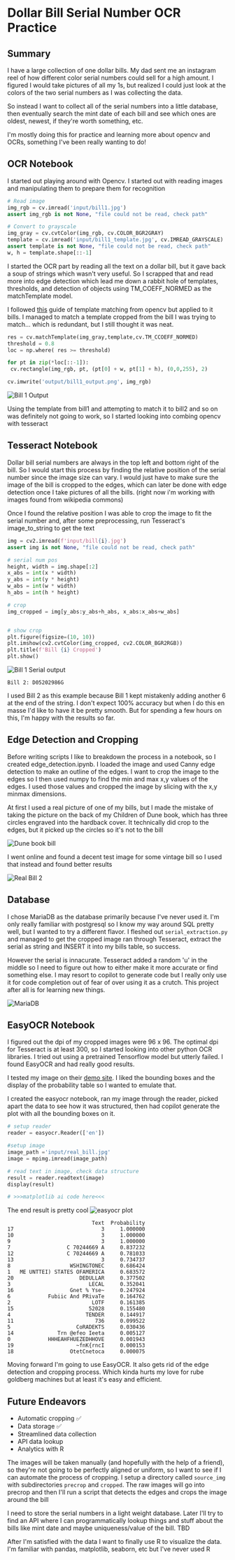 # Dollar Bill Serial Number OCR Practice

## Summary

I have a large collection of one dollar bills. My dad sent me an instagram reel of how different color serial numbers could sell for a high amount. I figured I would take pictures of all my 1s, but realized I could just look at the colors of the two serial numbers as I was collecting the data.

So instead I want to collect all of the serial numbers into a little database, then eventually search the mint date of each bill and see which ones are oldest, newest, if they're worth something, etc.

I'm mostly doing this for practice and learning more about opencv and OCRs, something I've been really wanting to do!

## OCR Notebook

I started out playing around with Opencv. I started out with reading images and manipulating them to prepare them for recognition

```python
# Read image
img_rgb = cv.imread('input/bill1.jpg')
assert img_rgb is not None, "file could not be read, check path"

# Convert to grayscale
img_gray = cv.cvtColor(img_rgb, cv.COLOR_BGR2GRAY)
template = cv.imread('input/bill1_template.jpg', cv.IMREAD_GRAYSCALE)
assert template is not None, "file could not be read, check path"
w, h = template.shape[::-1]
```

I started the OCR part by reading all the text on a dollar bill, but it gave back a soup of strings which wasn't very useful. So I scrapped that and read more into edge detection which lead me down a rabbit hole of templates, thresholds, and detection of objects using TM_COEFF_NORMED as the matchTemplate model.

I followed [this](https://docs.opencv.org/4.x/d4/dc6/tutorial_py_template_matching.html) guide of template matching from opencv but applied to it bills. I managed to match a template cropped from the bill I was trying to match... which is redundant, but I still thought it was neat. 

```python
res = cv.matchTemplate(img_gray,template,cv.TM_CCOEFF_NORMED)
threshold = 0.8
loc = np.where( res >= threshold)

for pt in zip(*loc[::-1]):
 cv.rectangle(img_rgb, pt, (pt[0] + w, pt[1] + h), (0,0,255), 2)

cv.imwrite('output/bill1_output.png', img_rgb)
```
![Bill 1 Output](readme_files/bill1_output.png)

Using the template from bill1 and attempting to match it to bill2 and so on was definitely not going to work, so I started looking into combing opencv with tesseract

## Tesseract Notebook

Dollar bill serial numbers are always in the top left and bottom right of the bill. So I would start this process by finding the relative position of the serial number since the image size can vary. I would just have to make sure the image of the bill is cropped to the edges, which can later be done with edge detection once I take pictures of all the bills. (right now i'm working with images found from wikipedia commons)

Once I found the relative position I was able to crop the image to fit the serial number and, after some preprocessing, run Tesseract's image_to_string to get the text

```python
img = cv2.imread(f'input/bill{i}.jpg')
assert img is not None, "file could not be read, check path"

# serial num pos
height, width = img.shape[:2]
x_abs = int(x * width)
y_abs = int(y * height)
w_abs = int(w * width)
h_abs = int(h * height)

# crop
img_cropped = img[y_abs:y_abs+h_abs, x_abs:x_abs+w_abs]


# show crop
plt.figure(figsize=(10, 10))
plt.imshow(cv2.cvtColor(img_cropped, cv2.COLOR_BGR2RGB))
plt.title(f'Bill {i} Cropped')
plt.show()
```

![Bill 1 Serial output](readme_files/serial_plot.png)

```
Bill 2: D05202986G
```

I used Bill 2 as this example because Bill 1 kept mistakenly adding another 6 at the end of the string. I don't expect 100% accuracy but when I do this en masse I'd like to have it be pretty smooth. But for spending a few hours on this, I'm happy with the results so far.

## Edge Detection and Cropping

Before writing scripts I like to breakdown the process in a notebook, so I created edge_detection.ipynb. I loaded the image and used Canny edge detection to make an outline of the edges. I want to crop the image to the edges so I then used numpy to find the min and max x,y values of the edges. I used those values and cropped the image by slicing with the x,y minmax dimensions.

At first I used a real picture of one of my bills, but I made the mistake of taking the picture on the back of my Children of Dune book, which has three circles engraved into the hardback cover. It technically did crop to the edges, but it picked up the circles so it's not to the bill

![Dune book bill](readme_files/real_bill_plot.png)

I went online and found a decent test image for some vintage bill so I used that instead and found better results

![Real Bill 2](readme_files/real_bill_2_plot.png)

## Database

I chose MariaDB as the database primarily because I've never used it. I'm only really familiar with postgresql so I know my way around SQL pretty well, but I wanted to try a different flavor. I fleshed out `serial_extraction.py` and managed to get the cropped image ran through Tesseract, extract the serial as string and INSERT it into my bills table, so success.

However the serial is innacurate. Tesseract added a random 'u' in the middle so I need to figure out how to either make it more accurate or find something else. I may resort to copilot to generate code but I really only use it for code completion out of fear of over using it as a crutch. This project after all is for learning new things.

![MariaDB](readme_files/mariadb.png)

## EasyOCR Notebook

I figured out the dpi of my cropped images were 96 x 96. The optimal dpi for Tesseract is at least 300, so I started looking into other python OCR libraries. I tried out using a pretrained Tensorflow model but utterly failed. I found EasyOCR and had really good results.

I tested my image on their [demo site](https://www.jaided.ai/easyocr/). I liked the bounding boxes and the display of the probability table so I wanted to emulate that.

I created the easyocr notebook, ran my image through the reader, picked apart the data to see how it was structured, then had copilot generate the plot with all the bounding boxes on it.

```python
# setup reader
reader = easyocr.Reader(['en'])

#setup image
image_path ='input/real_bill.jpg'
image = mpimg.imread(image_path)

# read text in image, check data structure
result = reader.readtext(image)
display(result)

# >>>matplotlib ai code here<<<
```

The end result is pretty cool
![easyocr plot](readme_files/easy_ocr_plot.png)
```
                           Text  Probability
17                            3     1.000000
10                            3     1.000000
9                             3     1.000000
7                  C 70244669 A     0.837232
12                 C 70244669 A     0.781033
13                            3     0.734737
8                   WSHINGTONEC     0.686424
1   ME UNTTEI) STATES OFAMERICA     0.683572
20                     DEDULLAR     0.377502
3                         LECAL     0.352041
16                  Gnet % Yse~     0.247924
6            Fubiic And PRivaTe     0.164762
2                          LOTF     0.161385
15                        52028     0.155480
4                        TENDER     0.144917
11                          736     0.099522
5                     CoRADEKTS     0.030436
14              Trn @efeo Ieeta     0.005127
0            HHHEAHFHUEZEDHHOVE     0.001943
19                    ~fnK{rncI     0.000153
18                  OtetCnetoca     0.000075
```

Moving forward I'm going to use EasyOCR. It also gets rid of the edge detection and cropping process. Which kinda hurts my love for rube goldberg machines but at least it's easy and efficient.

## Future Endeavors

* Automatic cropping :white_check_mark:
* Data storage :white_check_mark:
* Streamlined data collection
* API data lookup
* Analytics with R

The images will be taken manually (and hopefully with the help of a friend), so they're not going to be perfectly aligned or uniform, so I want to see if I can automate the process of cropping. I setup a directory called `source_img` with subdirectories `precrop` and `cropped`. The raw images will go into precrop and then I'll run a script that detects the edges and crops the image around the bill

I need to store the serial numbers in a light weight database. Later I'll try to find an API where I can programmatically lookup things and stuff about the bills like mint date and maybe uniqueness/value of the bill. TBD

After I'm satisfied with the data I want to finally use R to visualize the data. I'm familiar with pandas, matplotlib, seaborn, etc but I've never used R